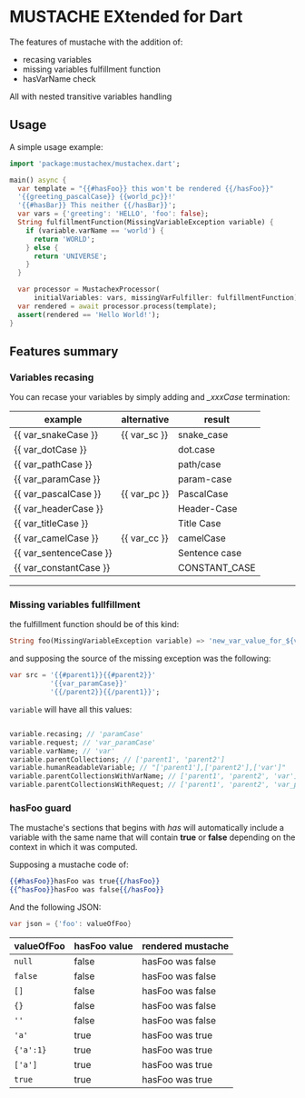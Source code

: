 # MUSTACHE EXtended for Dart

The features of mustache with the addition of:

- recasing variables
- missing variables fulfillment function
- hasVarName check

All with nested transitive variables handling

## Usage

A simple usage example:

```dart
import 'package:mustachex/mustachex.dart';

main() async {
  var template = "{{#hasFoo}} this won't be rendered {{/hasFoo}}"
  '{{greeting_pascalCase}} {{world_pc}}!'
  '{{#hasBar}} This neither {{/hasBar}}';
  var vars = {'greeting': 'HELLO', 'foo': false};
  String fulfillmentFunction(MissingVariableException variable) {
    if (variable.varName == 'world') {
      return 'WORLD';
    } else {
      return 'UNIVERSE';
    }
  }

  var processor = MustachexProcessor(
      initialVariables: vars, missingVarFulfiller: fulfillmentFunction);
  var rendered = await processor.process(template);
  assert(rendered == 'Hello World!');
}
```

## Features summary

### Variables recasing

You can recase your variables by simply adding and _\_xxxCase_ termination:

| example                | alternative  | result        |
| ---------------------- | ------------ | ------------- |
| {{ var_snakeCase }}    | {{ var_sc }} | snake_case    |
| {{ var_dotCase }}      |              | dot.case      |
| {{ var_pathCase }}     |              | path/case     |
| {{ var_paramCase }}    |              | param-case    |
| {{ var_pascalCase }}   | {{ var_pc }} | PascalCase    |
| {{ var_headerCase }}   |              | Header-Case   |
| {{ var_titleCase }}    |              | Title Case    |
| {{ var_camelCase }}    | {{ var_cc }} | camelCase     |
| {{ var_sentenceCase }} |              | Sentence case |
| {{ var_constantCase }} |              | CONSTANT_CASE |

---

### Missing variables fullfillment

the fulfillment function should be of this kind:

```dart
String foo(MissingVariableException variable) => 'new_var_value_for_${variable.varName}';
```

and supposing the source of the missing exception was the following:

```dart
var src = '{{#parent1}}{{#parent2}}'
          '{{var_paramCase}}'
          '{{/parent2}}{{/parent1}}';
```

`variable` will have all this values:

```dart

variable.recasing; // 'paramCase'
variable.request; // 'var_paramCase'
variable.varName; // 'var'
variable.parentCollections; // ['parent1', 'parent2']
variable.humanReadableVariable; // "['parent1'],['parent2'],['var']"
variable.parentCollectionsWithVarName; // ['parent1', 'parent2', 'var']
variable.parentCollectionsWithRequest; // ['parent1', 'parent2', 'var_paramCase']

```

### hasFoo guard

The mustache's sections that begins with _has_ will automatically include a variable with the same name that will contain **true** or **false** depending on the context in which it was computed.

Supposing a mustache code of:

```mustache
{{#hasFoo}}hasFoo was true{{/hasFoo}}
{{^hasFoo}}hasFoo was false{{/hasFoo}}
```

And the following JSON:

```dart
var json = {'foo': valueOfFoo}
```

| valueOfFoo | hasFoo value | rendered mustache |
| --- | ------ | --- |
| `null` | false | hasFoo was false |
| `false` | false | hasFoo was false |
| `[]` | false | hasFoo was false |
| `{}` | false | hasFoo was false |
| `''` | false | hasFoo was false |
| `'a'` | true | hasFoo was true |
| `{'a':1}` | true | hasFoo was true |
| `['a']` | true | hasFoo was true |
| `true` | true | hasFoo was true |
